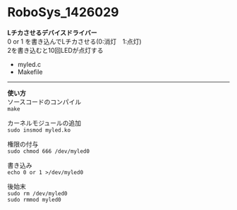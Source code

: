 # RoboSys_1426029  
**Lチカさせるデバイスドライバー**  
0 or 1 を書き込んでLチカさせる(0:消灯　1:点灯)  
2を書き込むと10回LEDが点灯する  
* myled.c
* Makefile  

-------------------------------  
**使い方**  
ソースコードのコンパイル  
`make`  

カーネルモジュールの追加  
`sudo insmod myled.ko`  

権限の付与  
`sudo chmod 666 /dev/myled0`  

書き込み  
`echo 0 or 1 >/dev/myled0`  

後始末  
`sudo rm /dev/myled0`  
`sudo rmmod myled0`
